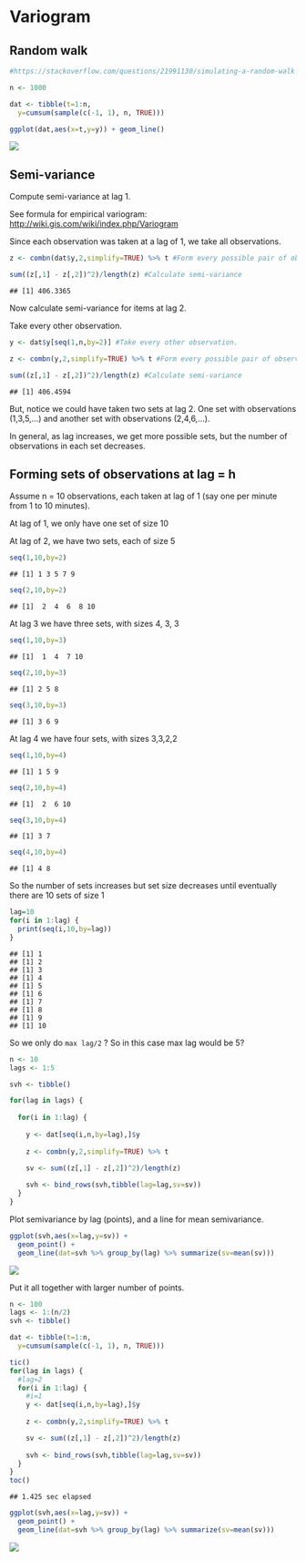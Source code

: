 Variogram
================

## Random walk

``` r
#https://stackoverflow.com/questions/21991130/simulating-a-random-walk

n <- 1000

dat <- tibble(t=1:n,
  y=cumsum(sample(c(-1, 1), n, TRUE)))

ggplot(dat,aes(x=t,y=y)) + geom_line()
```

![](variogram_files/figure-gfm/unnamed-chunk-1-1.png)<!-- -->

## Semi-variance

Compute semi-variance at lag 1.

See formula for empirical variogram:
<http://wiki.gis.com/wiki/index.php/Variogram>

Since each observation was taken at a lag of 1, we take all
observations.

``` r
z <- combn(dat$y,2,simplify=TRUE) %>% t #Form every possible pair of observations

sum((z[,1] - z[,2])^2)/length(z) #Calculate semi-variance
```

    ## [1] 406.3365

Now calculate semi-variance for items at lag 2.

Take every other observation.

``` r
y <- dat$y[seq(1,n,by=2)] #Take every other observation.

z <- combn(y,2,simplify=TRUE) %>% t #Form every possible pair of observations

sum((z[,1] - z[,2])^2)/length(z) #Calculate semi-variance
```

    ## [1] 406.4594

But, notice we could have taken two sets at lag 2. One set with
observations (1,3,5,…) and another set with observations (2,4,6,…).

In general, as lag increases, we get more possible sets, but the number
of observations in each set decreases.

## Forming sets of observations at lag = h

Assume n = 10 observations, each taken at lag of 1 (say one per minute
from 1 to 10 minutes).

At lag of 1, we only have one set of size 10

At lag of 2, we have two sets, each of size 5

``` r
seq(1,10,by=2)
```

    ## [1] 1 3 5 7 9

``` r
seq(2,10,by=2)
```

    ## [1]  2  4  6  8 10

At lag 3 we have three sets, with sizes 4, 3, 3

``` r
seq(1,10,by=3)
```

    ## [1]  1  4  7 10

``` r
seq(2,10,by=3)
```

    ## [1] 2 5 8

``` r
seq(3,10,by=3)
```

    ## [1] 3 6 9

At lag 4 we have four sets, with sizes 3,3,2,2

``` r
seq(1,10,by=4)
```

    ## [1] 1 5 9

``` r
seq(2,10,by=4)
```

    ## [1]  2  6 10

``` r
seq(3,10,by=4)
```

    ## [1] 3 7

``` r
seq(4,10,by=4)
```

    ## [1] 4 8

So the number of sets increases but set size decreases until eventually
there are 10 sets of size 1

``` r
lag=10
for(i in 1:lag) {
  print(seq(i,10,by=lag))
}
```

    ## [1] 1
    ## [1] 2
    ## [1] 3
    ## [1] 4
    ## [1] 5
    ## [1] 6
    ## [1] 7
    ## [1] 8
    ## [1] 9
    ## [1] 10

So we only do `max lag/2` ? So in this case max lag would be 5?

``` r
n <- 10
lags <- 1:5

svh <- tibble()

for(lag in lags) {
  
  for(i in 1:lag) {
    
    y <- dat[seq(i,n,by=lag),]$y
    
    z <- combn(y,2,simplify=TRUE) %>% t

    sv <- sum((z[,1] - z[,2])^2)/length(z)
    
    svh <- bind_rows(svh,tibble(lag=lag,sv=sv))
  }
}
```

Plot semivariance by lag (points), and a line for mean semivariance.

``` r
ggplot(svh,aes(x=lag,y=sv)) + 
  geom_point() +
  geom_line(dat=svh %>% group_by(lag) %>% summarize(sv=mean(sv)))
```

![](variogram_files/figure-gfm/unnamed-chunk-9-1.png)<!-- -->

Put it all together with larger number of points.

``` r
n <- 100
lags <- 1:(n/2)
svh <- tibble()

dat <- tibble(t=1:n,
  y=cumsum(sample(c(-1, 1), n, TRUE)))

tic()
for(lag in lags) {
  #lag=2
  for(i in 1:lag) {
    #i=1
    y <- dat[seq(i,n,by=lag),]$y
    
    z <- combn(y,2,simplify=TRUE) %>% t

    sv <- sum((z[,1] - z[,2])^2)/length(z)
    
    svh <- bind_rows(svh,tibble(lag=lag,sv=sv))
  }
}
toc()
```

    ## 1.425 sec elapsed

``` r
ggplot(svh,aes(x=lag,y=sv)) + 
  geom_point() +
  geom_line(dat=svh %>% group_by(lag) %>% summarize(sv=mean(sv)))
```

![](variogram_files/figure-gfm/unnamed-chunk-10-1.png)<!-- -->
